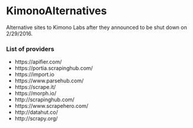 # KimonoAlternatives
Alternative sites to Kimono Labs after they announced to be shut down on 2/29/2016.

### List of providers
<ul>
<li>https://apifier.com/</li>
<li>https://portia.scrapinghub.com/</li>
<li>https://import.io</li>
<li>https://www.parsehub.com/</li>
<li>https://scrape.it/</li>
<li>https://morph.io/</li>
<li>http://scrapinghub.com/</li>
<li>https://www.scrapehero.com/</li>
<li>http://datahut.co/</li>
<li>http://scrapy.org/</li>
<ul>
